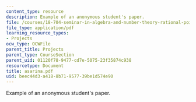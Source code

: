 ```yaml
---
content_type: resource
description: Example of an anonymous student's paper.
file: /courses/18-704-seminar-in-algebra-and-number-theory-rational-points-on-elliptic-curves-fall-2004/beec44d3a4188b71957739be1d574e90_asarina.pdf
file_type: application/pdf
learning_resource_types:
- Projects
ocw_type: OCWFile
parent_title: Projects
parent_type: CourseSection
parent_uid: 01120f78-9477-cd7e-5075-23f35874c938
resourcetype: Document
title: asarina.pdf
uid: beec44d3-a418-8b71-9577-39be1d574e90
---
```

Example of an anonymous student's paper.